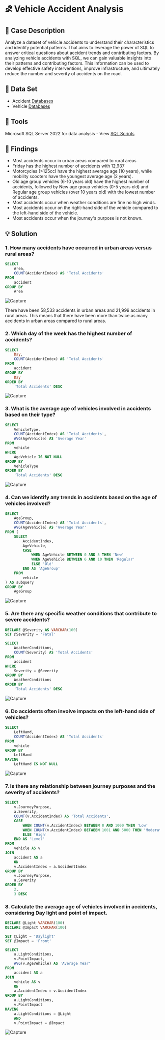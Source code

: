 # ⛐ Vehicle Accident Analysis

## 📝 Case Description
Analyze a dataset of vehicle accidents to understand their characteristics and identify potential patterns. That aims to leverage the power of SQL to answer critical questions about accident trends and contributing factors. By analyzing vehicle accidents with SQL, we can gain valuable insights into their patterns and contributing factors. This information can be used to develop effective safety interventions, improve infrastructure, and ultimately reduce the number and severity of accidents on the road.

##  📁 Data Set
- Accident [Databases](https://github.com/farens27/SQL-Stuff/blob/main/Microsoft%20SQL%20Server/Vehicle%20Accident%20Analysis/accident.csv)
- Vehicle [Databases](https://github.com/farens27/SQL-Stuff/blob/main/Microsoft%20SQL%20Server/Vehicle%20Accident%20Analysis/vehicle.csv)

## 🔧 Tools
Microsoft SQL Server 2022 for data analysis - View [SQL Scripts](https://github.com/farens27/SQL-Stuff/blob/main/Microsoft%20SQL%20Server/Vehicle%20Accident%20Analysis/Vehicle%20Accident%20Analysis.sql)

##  🔎 Findings
- Most accidents occur in urban areas compared to rural areas
- Friday has the highest number of accidents with 12,937
- Motorcycles (>125cc) have the highest average age (10 years), while mobility scooters have the youngest average age (2 years).
- Old age group vehicles (6-10 years old) have the highest number of accidents, followed by New age group vehicles (0-5 years old) and Regular age group vehicles (over 10 years old) with the lowest number of accidents.
- Most accidents occur when weather conditions are fine no high winds.
- Most accidents occur on the right-hand side of the vehicle compared to the left-hand side of the vehicle.
- Most accidents occur when the journey's purpose is not known.

## 💡 Solution

### 1. How many accidents have occurred in urban areas versus rural areas?

````SQL
SELECT
	Area,
	COUNT(AccidentIndex) AS 'Total Accidents'
FROM
	accident
GROUP BY
	Area
````
![Capture](https://github.com/farens27/SQL-Stuff/assets/60220519/8dc19782-5cb2-4ef9-b953-97ba86533a79)

There have been 58,533 accidents in urban areas and 21,999 accidents in rural areas. This means that there have been more than twice as many accidents in urban areas compared to rural areas.

### 2. Which day of the week has the highest number of accidents?

````SQL
SELECT
	Day,
	COUNT(AccidentIndex) AS 'Total Accidents'
FROM
	accident
GROUP BY
	Day
ORDER BY
	'Total Accidents' DESC
````
![Capture](https://github.com/farens27/SQL-Stuff/assets/60220519/a3ab0f62-ddf1-4fa7-8147-c06b8e10abc3)

### 3. What is the average age of vehicles involved in accidents based on their type?

````SQL
SELECT
	VehicleType,
	COUNT(AccidentIndex) AS 'Total Accidents',
	AVG(AgeVehicle) AS 'Average Year'
FROM
	vehicle
WHERE
	AgeVehicle IS NOT NULL
GROUP BY
	VehicleType
ORDER BY
	'Total Accidents' DESC
````
![Capture](https://github.com/farens27/SQL-Stuff/assets/60220519/2f89263b-c534-4080-95b1-32b2b77df1e5)

###  4. Can we identify any trends in accidents based on the age of vehicles involved?

````SQL
SELECT
	AgeGroup,
	COUNT(AccidentIndex) AS 'Total Accidents',
	AVG(AgeVehicle) AS 'Average Year'
FROM (
	SELECT
		AccidentIndex,
		AgeVehicle,
		CASE
			WHEN AgeVehicle BETWEEN 0 AND 5 THEN 'New'
			WHEN AgeVehicle BETWEEN 6 AND 10 THEN 'Regular'
			ELSE 'Old'
		END AS 'AgeGroup'
	FROM
		vehicle
) AS subquery
GROUP BY
	AgeGroup
````
![Capture](https://github.com/farens27/SQL-Stuff/assets/60220519/f864e908-03fa-4a6a-8af9-ad9425c55ed0)

### 5. Are there any specific weather conditions that contribute to severe accidents?

````SQL
DECLARE @Severity AS VARCHAR(100)
SET @Severity = 'Fatal'

SELECT
	WeatherConditions,
	COUNT(Severity) AS 'Total Accidents'
FROM
	accident
WHERE
	Severity = @Severity
GROUP BY
	WeatherConditions
ORDER BY
	'Total Accidents' DESC
````
![Capture](https://github.com/farens27/SQL-Stuff/assets/60220519/d34764f8-4fd9-4e9c-bf55-3aa1114520ee)

### 6. Do accidents often involve impacts on the left-hand side of vehicles?

````SQL
SELECT
	LeftHand,
	COUNT(AccidentIndex) AS 'Total Accidents'
FROM
	vehicle
GROUP BY
	LeftHand
HAVING
	LeftHand IS NOT NULL
````
![Capture](https://github.com/farens27/SQL-Stuff/assets/60220519/63d903b7-9cbb-4769-9c2d-c13ff04b8c5f)

### 7. Is there any relationship between journey purposes and the severity of accidents?

````SQL
SELECT
	v.JourneyPurpose,
	a.Severity,
	COUNT(v.AccidentIndex) AS 'Total Accidents',
	CASE
		WHEN COUNT(v.AccidentIndex) BETWEEN 0 AND 1000 THEN 'Low'
		WHEN COUNT(v.AccidentIndex) BETWEEN 1001 AND 5000 THEN 'Moderate'
		ELSE 'High'
	END AS 'Level'
FROM
	vehicle AS v
JOIN
	accident AS a
	ON
	v.AccidentIndex = a.AccidentIndex
GROUP BY
	v.JourneyPurpose,
	a.Severity
ORDER BY
	2,
	3 DESC
````

### 8. Calculate the average age of vehicles involved in accidents, considering Day light and point of impact.

````SQL
DECLARE @Light VARCHAR(100)
DECLARE @Impact VARCHAR(100)

SET @Light = 'Daylight'
SET @Impact = 'Front'

SELECT
	a.LightConditions,
	v.PointImpact,
	AVG(v.AgeVehicle) AS 'Average Year'
FROM
	accident AS a
JOIN
	vehicle AS v
	ON
	a.AccidentIndex = v.AccidentIndex
GROUP BY
	a.LightConditions,
	v.PointImpact
HAVING
	a.LightConditions = @Light 
	AND 
	v.PointImpact = @Impact
````
![Capture](https://github.com/farens27/SQL-Stuff/assets/60220519/46ee1a89-26bf-4ece-92b2-113896c28d61)
